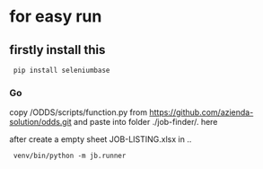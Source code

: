 # for easy run

## firstly install this 
``` pip install seleniumbase```


### Go
copy  /ODDS/scripts/function.py from https://github.com/azienda-solution/odds.git
and paste into folder ./job-finder/. here

after create a empty sheet JOB-LISTING.xlsx in ..


``` venv/bin/python -m jb.runner``` 
